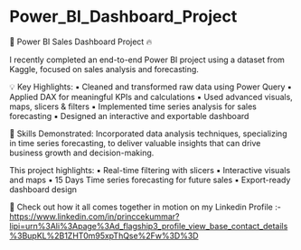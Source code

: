 # Power_BI_Dashboard_Project

🚀 Power BI Sales Dashboard Project 🔥

I recently completed an end-to-end Power BI project using a dataset from Kaggle, focused on sales analysis and forecasting.

💡 Key Highlights:
 ▪️ Cleaned and transformed raw data using Power Query
 ▪️ Applied DAX for meaningful KPIs and calculations
 ▪️ Used advanced visuals, maps, slicers & filters
 ▪️ Implemented time series analysis for sales forecasting
 ▪️ Designed an interactive and exportable dashboard

🧠 Skills Demonstrated:
 Incorporated data analysis techniques, specializing in time series forecasting, to deliver valuable insights that can drive business growth and decision-making.

This project highlights:
 ▪️ Real-time filtering with slicers
 ▪️ Interactive visuals and maps
 ▪️ 15 Days Time series forecasting for future sales
 ▪️ Export-ready dashboard design

🎥 Check out how it all comes together in motion on my Linkedin Profile :- https://www.linkedin.com/in/princcekummar?lipi=urn%3Ali%3Apage%3Ad_flagship3_profile_view_base_contact_details%3BupKL%2B1ZHT0m95xpThQse%2Fw%3D%3D
